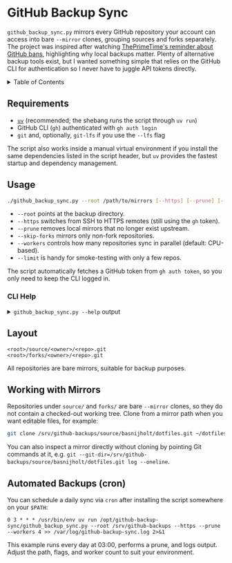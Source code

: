 # GitHub Backup Sync

`github_backup_sync.py` mirrors every GitHub repository your account can access into bare `--mirror` clones, grouping sources and forks separately. The project was inspired after watching [ThePrimeTime's reminder about GitHub bans](https://www.youtube.com/watch?v=7gCCXCSs734), highlighting why local backups matter. Plenty of alternative backup tools exist, but I wanted something simple that relies on the GitHub CLI for authentication so I never have to juggle API tokens directly.

<details>
<summary>Table of Contents</summary>

<!-- START doctoc generated TOC please keep comment here to allow auto update -->
<!-- DON'T EDIT THIS SECTION, INSTEAD RE-RUN doctoc TO UPDATE -->

- [GitHub Backup Sync](#github-backup-sync)
  - [Requirements](#requirements)
  - [Usage](#usage)
    - [CLI Help](#cli-help)
  - [Layout](#layout)
  - [Working with Mirrors](#working-with-mirrors)
  - [Automated Backups (cron)](#automated-backups-cron)

<!-- END doctoc generated TOC please keep comment here to allow auto update -->

</details>

## Requirements

- [`uv`](https://docs.astral.sh/uv/latest/) (recommended; the shebang runs the script through `uv run`)
- GitHub CLI (`gh`) authenticated with `gh auth login`
- `git` and, optionally, `git-lfs` if you use the `--lfs` flag

The script also works inside a manual virtual environment if you install the same dependencies listed in the script header, but `uv` provides the fastest startup and dependency management.

## Usage

```bash
./github_backup_sync.py --root /path/to/mirrors [--https] [--prune] [--skip-forks] [--workers 4]
```

- `--root` points at the backup directory.
- `--https` switches from SSH to HTTPS remotes (still using the `gh` token).
- `--prune` removes local mirrors that no longer exist upstream.
- `--skip-forks` mirrors only non-fork repositories.
- `--workers` controls how many repositories sync in parallel (default: CPU-based).
- `--limit` is handy for smoke-testing with only a few repos.

The script automatically fetches a GitHub token from `gh auth token`, so you only need to keep the CLI logged in.

### CLI Help

<details>
<summary><code>github_backup_sync.py --help</code> output</summary>

<!-- CODE:BASH:START -->
<!-- echo '```text' -->
<!-- export NO_COLOR=1 -->
<!-- export TERM=dumb -->
<!-- export TERMINAL_WIDTH=90 -->
<!-- ./github_backup_sync.py --help -->
<!-- echo '```' -->
<!-- CODE:END -->
<!-- OUTPUT:START -->
<!-- ⚠️ This content is auto-generated by `markdown-code-runner`. -->
```text

 Usage: github_backup_sync.py [OPTIONS]

 Coordinate the CLI workflow for mirroring repositories.

╭─ Options ──────────────────────────────────────────────────────────────────────────────╮
│ --root              -r                        PATH                Directory that will  │
│                                                                   hold the mirror      │
│ --https                                                           Use HTTPS remotes    │
│                                                                   (token optional for  │
│                                                                   public repos)        │
│ --include-archived      --exclude-archived                        Include archived     │
│                                                                   repositories         │
│                                                                   [default:            │
│                                                                   include-archived]    │
│ --prune                                                           Remove local mirrors │
│                                                                   that no longer exist │
│                                                                   upstream             │
│ --lfs                                                             Fetch Git LFS        │
│                                                                   objects after        │
│                                                                   mirroring            │
│ --sleep                                       FLOAT RANGE         Delay between        │
│                                               [x>=0.0]            repositories in      │
│                                                                   seconds              │
│                                                                   [default: 0.0]       │
│ --limit                                       INTEGER RANGE       Process at most this │
│                                               [x>=1]              many repositories    │
│ --skip-forks                                                      Ignore forked        │
│                                                                   repositories while   │
│                                                                   mirroring            │
│ --workers           -w                        INTEGER RANGE       Max concurrent       │
│                                               [x>=1]              mirror operations    │
│                                                                   (default: based on   │
│                                                                   CPU count)           │
│ --help              -h                                            Show this message    │
│                                                                   and exit.            │
╰────────────────────────────────────────────────────────────────────────────────────────╯

```

<!-- OUTPUT:END -->

</details>

## Layout

```
<root>/source/<owner>/<repo>.git
<root>/forks/<owner>/<repo>.git
```

All repositories are bare mirrors, suitable for backup purposes.

## Working with Mirrors

Repositories under `source/` and `forks/` are bare `--mirror` clones, so they do not contain a checked-out working tree. Clone from a mirror path when you want editable files, for example:

```bash
git clone /srv/github-backups/source/basnijholt/dotfiles.git ~/dotfiles
```

You can also inspect a mirror directly without cloning by pointing Git commands at it, e.g. `git --git-dir=/srv/github-backups/source/basnijholt/dotfiles.git log --oneline`.

## Automated Backups (cron)

You can schedule a daily sync via `cron` after installing the script somewhere on your `$PATH`:

```cron
0 3 * * * /usr/bin/env uv run /opt/github-backup-sync/github_backup_sync.py --root /srv/github-backups --https --prune --workers 4 >> /var/log/github-backup-sync.log 2>&1
```

This example runs every day at 03:00, performs a prune, and logs output. Adjust the path, flags, and worker count to suit your environment.
